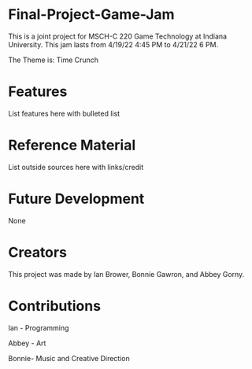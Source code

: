 # Final-Project-Game-Jam
This is a joint project for MSCH-C 220 Game Technology at Indiana University. This jam lasts from 4/19/22 4:45 PM to 4/21/22 6 PM. 

The Theme is: Time Crunch

# Features
List features here with bulleted list

# Reference Material
List outside sources here with links/credit

# Future Development
None

# Creators
This project was made by Ian Brower, Bonnie Gawron, and Abbey Gorny.

# Contributions

Ian - Programming

Abbey - Art

Bonnie- Music and Creative Direction
